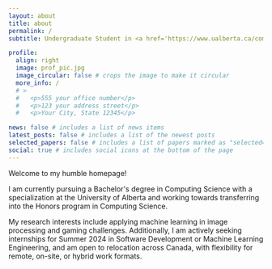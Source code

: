 ```yaml
---
layout: about
title: about
permalink: /
subtitle: Undergraduate Student in <a href='https://www.ualberta.ca/computing-science/about-the-department/index.html'>Department of Computing Science</a> at <a href='https://www.ualberta.ca/index.html'>University of Alberta</a>.

profile:
  align: right
  image: prof_pic.jpg
  image_circular: false # crops the image to make it circular
  more_info: /
  # >
  #   <p>555 your office number</p>
  #   <p>123 your address street</p>
  #   <p>Your City, State 12345</p>

news: false # includes a list of news items
latest_posts: false # includes a list of the newest posts
selected_papers: false # includes a list of papers marked as "selected={true}"
social: true # includes social icons at the bottom of the page
---
```


Welcome to my humble homepage!

I am currently pursuing a Bachelor's degree in Computing Science with a specialization at the University of Alberta and working towards transferring into the Honors program in Computing Science.

My research interests include applying machine learning in image processing and gaming challenges. Additionally, I am actively seeking internships for Summer 2024 in Software Development or Machine Learning Engineering, and am open to relocation across Canada, with flexibility for remote, on-site, or hybrid work formats.

